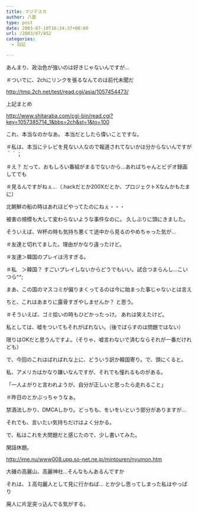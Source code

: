 ```yaml
---
title: マジデスカ
author: 八雲
type: post
date: 2003-07-10T16:24:37+00:00
url: /2003/07/852
categories:
  - 日記

---
```

あんまり、政治色が強いのは好きじゃないんですが…
  
＃ついでに、2chにリンクを張るなんてのは前代未聞だ
  
http://tmp.2ch.net/test/read.cgi/asia/1057454473/
  
上記まとめ
  
http://www.shitaraba.com/cgi-bin/read.cgi?key=1057385714_1&bbs=2ch&st=1&to=100

これ、本当なのかなあ。 本当だとしたら偉いことですな。
  
＃私は、本当にテレビを見ない人なので報道されてないかは分からないんですが＾＾；
  
＃え？ だって、おもしろい番組がまるでないから…あればちゃんとビデオ録画してでも
  
＃見るんですがねぇ…（.hackだとか200Xだとか、プロジェクトXなんかもたまに）
  
北朝鮮の船の時はあれほどやってたのにねぇ・・・
  
被害の規模も大して変わらないような事件なのに。 久しぶりに頭にきました。
  
そういえば、W杯の時も気持ち悪くて途中から見るのやめちゃった気が…
  
＃友達と切れてました。理由がかなり違ったけど。
  
＃友達＞韓国のプレイは汚すぎる。
  
＃私　＞韓国？ すごいプレイしないからどうでもいい。試合つまらんし…こいつら^^;

まあ、この国のマスコミが偏りまくってるのは今に始まった事じゃないとは言え
  
ちと、これはあまりに露骨すぎやしませんか？ と思う。
  
＃そういえば、ゴミ拾いの時もひどかったっけ。 あれは笑えたけど。
  
私としては、嘘をついてもそれがばれない。（後でばらすのは問題ではない）
  
限りはOKだと思うんですよ。（そりゃ、嘘言わないで済むならそれが一番だけれども）
  
で、今回のこれはばればれな上に、どういう訳か韓国寄り。で、頭にくると。
  
私、アメリカはかなり嫌いなんですが、それでも憧れるものがある。
  
「一人よがりと言われようが、自分が正しいと思ったら走れること」
  
＃昨日のとかぶっちゃうなぁ。
  
禁酒法しかり、DMCAしかり。どっちも、をいをいという部分がありますが…
  
それでも、言いたい気持ちだけはよく分かる。

で、私はこれを大問題だと感じたので、少し書いてみた。

閑話休題。
  
http://ime.nu/www008.upp.so-net.ne.jp/mintouren/nyumon.htm
  
大磯の高麗山、高麗神社…そんなもんあるんですか
  
それは、１高句麗人として見に行かねば… とか少し思ってしまった私はやっぱり
  
廃人に片足突っ込んでる気がする。